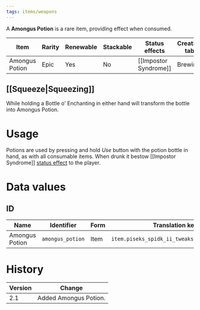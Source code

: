 ```yaml
---
tags: items/weapons
---
```


A **Amongus Potion** is a rare item, providing effect when consumed.

| Item           | Rarity | Renewable | Stackable | Status effects        | Creative tab |
| -------------- | ------ | --------- | --------- | --------------------- | ------------ |
| Amongus Potion | Epic   | Yes       | No        | [[Impostor Syndrome]] | Brewing      | 

## [[Squeeze|Squeezing]]

While holding a Bottle o' Enchanting in either hand will transform the bottle into Amongus Potion.

# Usage

Potions are used by pressing and hold _Use_ button with the potion bottle in hand, as with all consumable items. When drunk it bestow [[Impostor Syndrome]] [status effect](https://minecraft.fandom.com/wiki/Status_effect "Status effect") to the player.

# Data values
## ID

| Name           | Identifier       | Form | Translation key                              |
| -------------- | ---------------- | ---- | -------------------------------------------- |
| Amongus Potion | `amongus_potion` | Item | `item.piseks_spidk_ii_tweaks.amongus_potion` | 

# History

| Version | Change                |
| ------- | --------------------- |
| 2.1     | Added Amongus Potion. | 